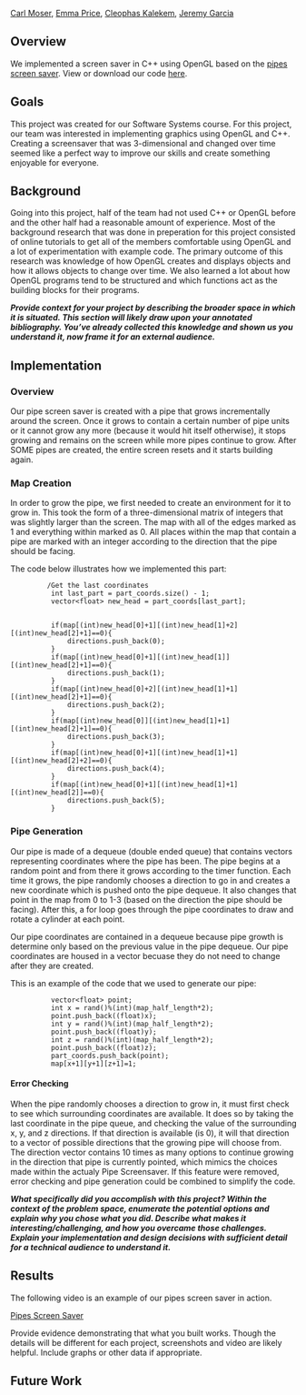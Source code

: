 [Carl Moser](https://github.com/cmoser96), [Emma Price](https://github.com/ejprice54321), [Cleophas Kalekem](https://github.com/kalekem), [Jeremy Garcia](https://github.com/jag-123)


## Overview
We implemented a screen saver in C++ using OpenGL based on the [pipes screen saver](https://www.youtube.com/watch?v=Uzx9ArZ7MUU). View or download our code [here](https://github.com/jag-123/SoftSysAmusedAnemone/Pipe).

## Goals
This project was created for our Software Systems course. For this project, our team was interested in implementing graphics using OpenGL and C++. Creating a screensaver that was 3-dimensional and changed over time seemed like a perfect way to improve our skills and create something enjoyable for everyone. 

## Background
Going into this project, half of the team had not used C++ or OpenGL before and the other half had a reasonable amount of experience. Most of the background research that was done in preperation for this project consisted of online tutorials to get all of the members comfortable using OpenGL and a lot of experimentation with example code. The primary outcome of this research was knowledge of how OpenGL creates and displays objects and how it allows objects to change over time. We also learned a lot about how OpenGL programs tend to be structured and which functions act as the building blocks for their programs.

***Provide context for your project by describing the broader space in which it is situated. This section will likely draw upon your annotated bibliography. You’ve already collected this knowledge and shown us you understand it, now frame it for an external audience.***

## Implementation
### Overview
Our pipe screen saver is created with a pipe that grows incrementally around the screen. Once it grows to contain a certain number of pipe units or it cannot grow any more (because it would hit itself otherwise), it stops growing and remains on the screen while more pipes continue to grow. After SOME pipes are created, the entire screen resets and it starts building again.

### Map Creation
In order to grow the pipe, we first needed to create an environment for it to grow in. This took the form of a three-dimensional matrix of integers that was slightly larger than the screen. The map with all of the edges marked as 1 and everything within marked as 0. All places within the map that contain a pipe are marked with an integer according to the direction that the pipe should be facing.

The code below illustrates how we implemented this part:
             
             /Get the last coordinates
              int last_part = part_coords.size() - 1;
              vector<float> new_head = part_coords[last_part];


              if(map[(int)new_head[0]+1][(int)new_head[1]+2][(int)new_head[2]+1]==0){
                  directions.push_back(0);
              }
              if(map[(int)new_head[0]+1][(int)new_head[1]][(int)new_head[2]+1]==0){
                  directions.push_back(1);
              }
              if(map[(int)new_head[0]+2][(int)new_head[1]+1][(int)new_head[2]+1]==0){
                  directions.push_back(2);
              }
              if(map[(int)new_head[0]][(int)new_head[1]+1][(int)new_head[2]+1]==0){
                  directions.push_back(3);
              }
              if(map[(int)new_head[0]+1][(int)new_head[1]+1][(int)new_head[2]+2]==0){
                  directions.push_back(4);
              }
              if(map[(int)new_head[0]+1][(int)new_head[1]+1][(int)new_head[2]]==0){
                  directions.push_back(5);
              }

### Pipe Generation
Our pipe is made of a dequeue (double ended queue) that contains vectors representing coordinates where the pipe has been. The pipe begins at a random point and from there it grows according to the timer function. Each time it grows, the pipe randomly chooses a direction to go in and creates a new coordinate which is pushed onto the pipe dequeue. It also changes that point in the map from 0 to 1-3 (based on the direction the pipe should be facing). After this, a for loop goes through the pipe coordinates to draw and rotate a cylinder at each point.

Our pipe coordinates are contained in a dequeue because pipe growth is determine only based on the previous value in the pipe dequeue. Our pipe coordinates are housed in a vector becuase they do not need to change after they are created.

This is an example of the code that we used to generate our pipe:
             
              vector<float> point;
              int x = rand()%(int)(map_half_length*2);
              point.push_back((float)x);
              int y = rand()%(int)(map_half_length*2);
              point.push_back((float)y);
              int z = rand()%(int)(map_half_length*2);
              point.push_back((float)z);
              part_coords.push_back(point);
              map[x+1][y+1][z+1]=1;
              


#### Error Checking
When the pipe randomly chooses a direction to grow in, it must first check to see which surrounding coordinates are available. It does so by taking the last coordinate in the pipe queue, and checking the value of the surrounding x, y, and z directions. If that direction is available (is 0), it will that direction to a vector of possible directions that the growing pipe will choose from. The direction vector contains 10 times as many options to continue growing in the direction that pipe is currently pointed, which mimics the choices made within the actualy Pipe Screensaver. If this feature were removed, error checking and pipe generation could be combined to simplify the code.

***What specifically did you accomplish with this project? Within the context of the problem space, enumerate the potential options and explain why you chose what you did. Describe what makes it interesting/challenging, and how you overcame those challenges. Explain your implementation and design decisions with sufficient detail for a technical audience to understand it.***

## Results
The following video is an example of our pipes screen saver in action.

[Pipes Screen Saver](https://github.com/jag-123/SoftSysAmusedAnemone/)

Provide evidence demonstrating that what you built works. Though the details will be different for each project, screenshots and video are likely helpful. Include graphs or other data if appropriate.

## Future Work

